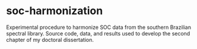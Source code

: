 # soc-harmonization

Experimental procedure to harmonize SOC data from the southern Brazilian spectral library.
Source code, data, and results used to develop the second chapter of my doctoral dissertation.
